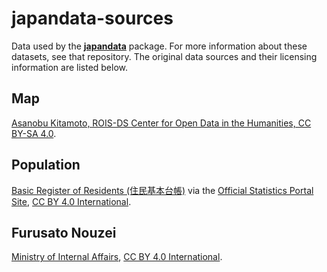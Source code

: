 # japandata-sources

Data used by the [**japandata**](https://github.com/passaglia/japandata) package. For more information about these datasets, see that repository. The original data sources and their licensing information are listed below.

## Map

[Asanobu Kitamoto, ROIS-DS Center for Open Data in the Humanities, CC BY-SA 4.0](https://geoshape.ex.nii.ac.jp/city/choropleth/).

## Population

[Basic Register of Residents (住民基本台帳)](https://www.soumu.go.jp/main_sosiki/jichi_gyousei/daityo/gaiyou.html) via the [Official Statistics Portal Site](https://www.e-stat.go.jp/stat-search/files?page=1&toukei=00200241&tstat=000001039591), [CC BY 4.0 International](https://www.soumu.go.jp/menu_kyotsuu/policy/tyosaku.html#tyosakuken).


## Furusato Nouzei

[Ministry of Internal Affairs](https://www.soumu.go.jp/main_sosiki/jichi_zeisei/czaisei/czaisei_seido/furusato/archive/), [CC BY 4.0 International](https://www.soumu.go.jp/menu_kyotsuu/policy/tyosaku.html#tyosakuken).


